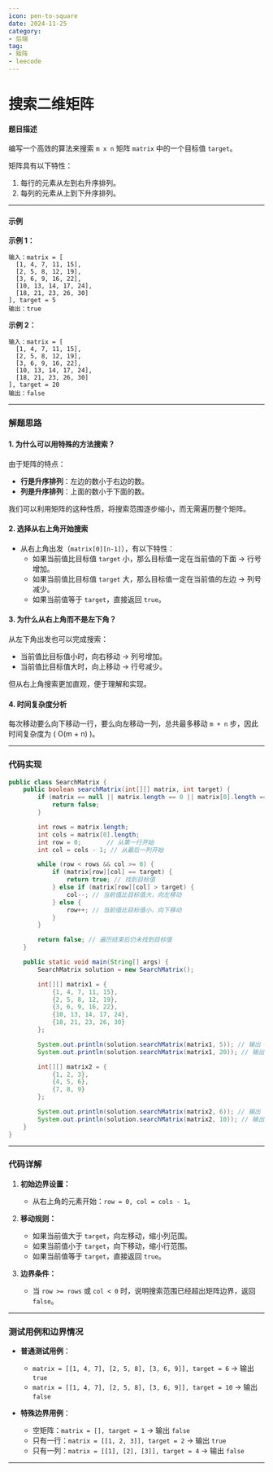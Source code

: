 ```yaml
---
icon: pen-to-square
date: 2024-11-25
category:
- 后端
tag:
- 矩阵
- leecode
---
```

# 搜索二维矩阵

#### 题目描述

编写一个高效的算法来搜索 `m x n` 矩阵 `matrix` 中的一个目标值 `target`。

矩阵具有以下特性：
1. 每行的元素从左到右升序排列。
2. 每列的元素从上到下升序排列。

---

#### 示例

**示例 1：**
```
输入：matrix = [
  [1, 4, 7, 11, 15],
  [2, 5, 8, 12, 19],
  [3, 6, 9, 16, 22],
  [10, 13, 14, 17, 24],
  [18, 21, 23, 26, 30]
], target = 5
输出：true
```

**示例 2：**
```
输入：matrix = [
  [1, 4, 7, 11, 15],
  [2, 5, 8, 12, 19],
  [3, 6, 9, 16, 22],
  [10, 13, 14, 17, 24],
  [18, 21, 23, 26, 30]
], target = 20
输出：false
```

---

### 解题思路

#### 1. 为什么可以用特殊的方法搜索？

由于矩阵的特点：
- **行是升序排列**：左边的数小于右边的数。
- **列是升序排列**：上面的数小于下面的数。

我们可以利用矩阵的这种性质，将搜索范围逐步缩小，而无需遍历整个矩阵。

#### 2. 选择从右上角开始搜索

- 从右上角出发（`matrix[0][n-1]`），有以下特性：
    - 如果当前值比目标值 `target` 小，那么目标值一定在当前值的下面 → 行号增加。
    - 如果当前值比目标值 `target` 大，那么目标值一定在当前值的左边 → 列号减少。
    - 如果当前值等于 `target`，直接返回 `true`。

#### 3. 为什么从右上角而不是左下角？

从左下角出发也可以完成搜索：
- 当前值比目标值小时，向右移动 → 列号增加。
- 当前值比目标值大时，向上移动 → 行号减少。

但从右上角搜索更加直观，便于理解和实现。

#### 4. 时间复杂度分析

每次移动要么向下移动一行，要么向左移动一列，总共最多移动 `m + n` 步，因此时间复杂度为 \( O(m + n) \)。

---

### 代码实现

```java
public class SearchMatrix {
    public boolean searchMatrix(int[][] matrix, int target) {
        if (matrix == null || matrix.length == 0 || matrix[0].length == 0) {
            return false;
        }

        int rows = matrix.length;
        int cols = matrix[0].length;
        int row = 0;       // 从第一行开始
        int col = cols - 1; // 从最后一列开始

        while (row < rows && col >= 0) {
            if (matrix[row][col] == target) {
                return true; // 找到目标值
            } else if (matrix[row][col] > target) {
                col--; // 当前值比目标值大，向左移动
            } else {
                row++; // 当前值比目标值小，向下移动
            }
        }

        return false; // 遍历结束后仍未找到目标值
    }

    public static void main(String[] args) {
        SearchMatrix solution = new SearchMatrix();

        int[][] matrix1 = {
            {1, 4, 7, 11, 15},
            {2, 5, 8, 12, 19},
            {3, 6, 9, 16, 22},
            {10, 13, 14, 17, 24},
            {18, 21, 23, 26, 30}
        };

        System.out.println(solution.searchMatrix(matrix1, 5)); // 输出 true
        System.out.println(solution.searchMatrix(matrix1, 20)); // 输出 false

        int[][] matrix2 = {
            {1, 2, 3},
            {4, 5, 6},
            {7, 8, 9}
        };

        System.out.println(solution.searchMatrix(matrix2, 6)); // 输出 true
        System.out.println(solution.searchMatrix(matrix2, 10)); // 输出 false
    }
}
```

---

### 代码详解

1. **初始边界设置：**
    - 从右上角的元素开始：`row = 0, col = cols - 1`。

2. **移动规则：**
    - 如果当前值大于 `target`，向左移动，缩小列范围。
    - 如果当前值小于 `target`，向下移动，缩小行范围。
    - 如果当前值等于 `target`，直接返回 `true`。

3. **边界条件：**
    - 当 `row >= rows` 或 `col < 0` 时，说明搜索范围已经超出矩阵边界，返回 `false`。

---

### 测试用例和边界情况

- **普通测试用例**：
    - `matrix = [[1, 4, 7], [2, 5, 8], [3, 6, 9]], target = 6` → 输出 `true`
    - `matrix = [[1, 4, 7], [2, 5, 8], [3, 6, 9]], target = 10` → 输出 `false`

- **特殊边界用例**：
    - 空矩阵：`matrix = [], target = 1` → 输出 `false`
    - 只有一行：`matrix = [[1, 2, 3]], target = 2` → 输出 `true`
    - 只有一列：`matrix = [[1], [2], [3]], target = 4` → 输出 `false`

---


